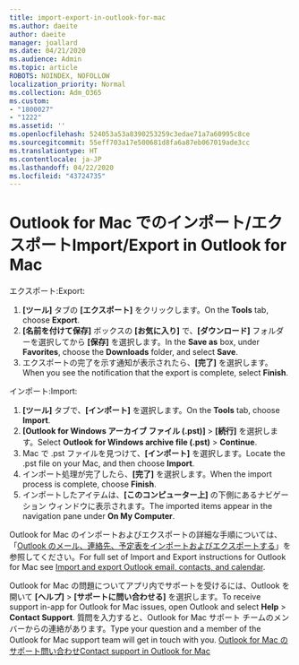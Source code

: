 ```yaml
---
title: import-export-in-outlook-for-mac
ms.author: daeite
author: daeite
manager: joallard
ms.date: 04/21/2020
ms.audience: Admin
ms.topic: article
ROBOTS: NOINDEX, NOFOLLOW
localization_priority: Normal
ms.collection: Adm_O365
ms.custom:
- "1800027"
- "1222"
ms.assetid: ''
ms.openlocfilehash: 524053a53a8390253259c3edae71a7a60995c8ce
ms.sourcegitcommit: 55eff703a17e500681d8fa6a87eb067019ade3cc
ms.translationtype: HT
ms.contentlocale: ja-JP
ms.lasthandoff: 04/22/2020
ms.locfileid: "43724735"
---
```

# <a name="importexport-in-outlook-for-mac"></a><span data-ttu-id="7c089-102">Outlook for Mac でのインポート/エクスポート</span><span class="sxs-lookup"><span data-stu-id="7c089-102">Import/Export in Outlook for Mac</span></span> 

<span data-ttu-id="7c089-103">エクスポート:</span><span class="sxs-lookup"><span data-stu-id="7c089-103">Export:</span></span>
1. <span data-ttu-id="7c089-104">**[ツール]** タブの **[エクスポート]** をクリックします。</span><span class="sxs-lookup"><span data-stu-id="7c089-104">On the **Tools** tab, choose **Export**.</span></span>
2. <span data-ttu-id="7c089-105">**[名前を付けて保存]** ボックスの **[お気に入り]** で、**[ダウンロード]** フォルダーを選択してから **[保存]** を選択します。</span><span class="sxs-lookup"><span data-stu-id="7c089-105">In the **Save as** box, under **Favorites**, choose the **Downloads** folder, and select **Save**.</span></span>
3. <span data-ttu-id="7c089-106">エクスポートの完了を示す通知が表示されたら、**[完了]** を選択します。</span><span class="sxs-lookup"><span data-stu-id="7c089-106">When you see the notification that the export is complete, select **Finish**.</span></span>

<span data-ttu-id="7c089-107">インポート:</span><span class="sxs-lookup"><span data-stu-id="7c089-107">Import:</span></span>
1. <span data-ttu-id="7c089-108">**[ツール]** タブで、**[インポート]** を選択します。</span><span class="sxs-lookup"><span data-stu-id="7c089-108">On the **Tools** tab, choose **Import**.</span></span>
2. <span data-ttu-id="7c089-109">**[Outlook for Windows アーカイブ ファイル (.pst)]** > **[続行]** を選択します。</span><span class="sxs-lookup"><span data-stu-id="7c089-109">Select **Outlook for Windows archive file (.pst)** > **Continue**.</span></span>
3. <span data-ttu-id="7c089-110">Mac で .pst ファイルを見つけて、**[インポート]** を選択します。</span><span class="sxs-lookup"><span data-stu-id="7c089-110">Locate the .pst file on your Mac, and then choose **Import**.</span></span>
4. <span data-ttu-id="7c089-111">インポート処理が完了したら、**[完了]** を選択します。</span><span class="sxs-lookup"><span data-stu-id="7c089-111">When the import process is complete, choose **Finish**.</span></span>
5. <span data-ttu-id="7c089-112">インポートしたアイテムは、**[このコンピューター上]** の下側にあるナビゲーション ウィンドウに表示されます。</span><span class="sxs-lookup"><span data-stu-id="7c089-112">The imported items appear in the navigation pane under **On My Computer**.</span></span>

<span data-ttu-id="7c089-113">Outlook for Mac のインポートおよびエクスポートの詳細な手順については、「[Outlook のメール、連絡先、予定表をインポートおよびエクスポートする](https://support.office.com/article/92577192-3881-4502-b79d-c3bbada6c8ef#ID0EAACAAA=Mac)」を参照してください。</span><span class="sxs-lookup"><span data-stu-id="7c089-113">For full set of Import and Export instructions for Outlook for Mac see [Import and export Outlook email, contacts, and calendar](https://support.office.com/article/92577192-3881-4502-b79d-c3bbada6c8ef#ID0EAACAAA=Mac).</span></span> 

<span data-ttu-id="7c089-114">Outlook for Mac の問題についてアプリ内でサポートを受けるには、Outlook を開いて **[ヘルプ]** > **[サポートに問い合わせる]** を選択します。</span><span class="sxs-lookup"><span data-stu-id="7c089-114">To receive support in-app for Outlook for Mac issues, open Outlook and select **Help** > **Contact Support**.</span></span> <span data-ttu-id="7c089-115">質問を入力すると、Outlook for Mac サポート チームのメンバーからの連絡があります。</span><span class="sxs-lookup"><span data-stu-id="7c089-115">Type your question and a member of the Outlook for Mac support team will get in touch with you.</span></span> [<span data-ttu-id="7c089-116">Outlook for Mac のサポート問い合わせ</span><span class="sxs-lookup"><span data-stu-id="7c089-116">Contact support in Outlook for Mac</span></span>](https://go.microsoft.com/fwlink/?linkid=2002400&clcid=0x409)